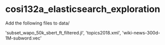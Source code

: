 # cosi132a_elasticsearch_exploration

Add the following files to data/

'subset_wapo_50k_sbert_ft_filtered.jl', 
'topics2018.xml', 
'wiki-news-300d-1M-subword.vec'
